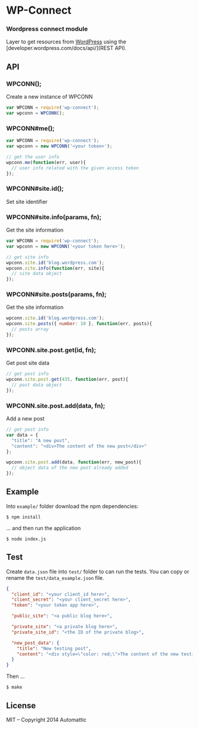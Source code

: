 # WP-Connect

### Wordpress connect module ###

  Layer to get resources from [WordPress](http://www.wordpress.com) using the [developer.wordpress.com/docs/api/](REST API).

## API

### WPCONN(<token>);

Create a new instance of WPCONN

```js
var WPCONN = require('wp-connect');
var wpconn = WPCONN();
```

### WPCONN#me();

```js
var WPCONN = require('wp-connect');
var wpconn = new WPCONN('<your token>');

// get the user info
wpconn.me(function(err, user){
  // user info related with the given access token
});
```

### WPCONN#site.id(<id>);

Set site identifier

### WPCONN#site.info(params, fn);

Get the site information

```js
var WPCONN = require('wp-connect');
var wpconn = new WPCONN('<your token here>');

// get site info
wpconn.site.id('blog.wordpress.com');
wpconn.site.info(function(err, site){
  // site data object
});
```

### WPCONN#site.posts(params, fn);

Get the site information

```js
wpconn.site.id('blog.wordpress.com');
wpconn.site.posts({ number: 10 }, function(err, posts){
  // posts array
});
```

### WPCONN.site.post.get(id, fn);

Get post site data

```js
// get post info
wpconn.site.post.get(435, function(err, post){
  // post data object
});
```

### WPCONN.site.post.add(data, fn);

Add a new post

```js
// get post info
var data = {
  "title": "A new post",
  "content": "<div>The content of the new post</div>"
};

wpconn.site.post.add(data, function(err, new_post){
  // object data of the new post already added
});
```

## Example

Into `example/` folder download the npm dependencies:

```cli
$ npm install
```

... and then run the application

```cli
$ node index.js
```

## Test

Create `data.json` file into `test/` folder to can run the tests. You can copy
or rename the `test/data_example.json` file.

```json
{
  "client_id": "<your client_id here>",
  "client_secret": "<your client_secret here>",
  "token": "<your token app here>",

  "public_site": "<a public blog here>",

  "private_site": "<a private blog here>",
  "private_site_id": "<the ID of the private blog>",

  "new_post_data": {
    "title": "New testing post",
    "content": "<div style=\"color: red;\">The content of the new testing post</div>"
  }
}
```

Then ...

```cli
$ make
```

## License

MIT – Copyright 2014 Automattic
